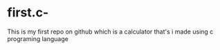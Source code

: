# first.c-
This is my first repo on github which is a calculator that's i made using c programing language
